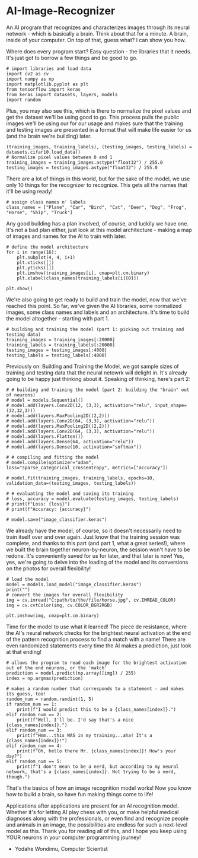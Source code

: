# AI-Image-Recognizer
An AI program that recognizes and characterizes images through its neural network - which is basically a brain. Think about that for a minute. A brain, inside of your computer. On top of that, guess what? I can show you how.

Where does every program start? Easy question - the libraries that it needs. It's just got to borrow a few things and be good to go.
```
# import libraries and load data
import cv2 as cv
import numpy as np
import matplotlib.pyplot as plt
from tensorflow import keras
from keras import datasets, layers, models
import random
```
Plus, you may also see this, which is there to normalize the pixel values and get the dataset we'll be using good to go. This process pulls the public images we'll be using our for our usage and makes sure that the training and testing images are presented in a format that will make life easier for us (and the brain we're building) later.
```
(training_images, training_labels), (testing_images, testing_labels) = datasets.cifar10.load_data()
# Normalize pixel values between 0 and 1
training_images = training_images.astype("float32") / 255.0
testing_images = testing_images.astype("float32") / 255.0
```
There are a lot of things in this world, but for the sake of the model, we use only 10 things for the recognizer to recognize. This gets all the names that it'll be using ready!
```
# assign class names n' labels
class_names = ["Plane", "Car", "Bird", "Cat", "Deer", "Dog", "Frog", "Horse", "Ship", "Truck"]
```
Any good building has a plan involved, of course, and luckily we have one. It's not a bad plan either, just look at this model architecture - making a map of images and names for the AI to train with later.
```
# define the model architecture
for i in range(16):
    plt.subplot(4, 4, i+1)
    plt.xticks([])
    plt.yticks([])
    plt.imshow(training_images[i], cmap=plt.cm.binary)
    plt.xlabel(class_names[training_labels[i][0]])

plt.show()
```
We're also going to get ready to build and train the model, now that we've reached this point. So far, we've given the AI libraries, some normalized images, some class names and labels and an architecture. It's time to build the model altogether - starting with part 1.
```
# building and training the model (part 1: picking out training and testing data)
training_images = training_images[:20000]
training_labels = training_labels[:20000]
testing_images = testing_images[:4000]
testing_labels = testing_labels[:4000]
```
Previously on: Building and Training the Model, we got sample sizes of training and testing data that the neural netowrk will delight in. It's already going to be happy just thinking about it. Speaking of thinking, here's part 2:
```
# # building and training the model (part 2: building the "brain" out of neurons)
# model = models.Sequential()
# model.add(layers.Conv2D(12, (3,3), activation="relu", input_shape=(32,32,3)))
# model.add(layers.MaxPooling2D((2,2)))
# model.add(layers.Conv2D(64, (3,3), activation="relu"))
# model.add(layers.MaxPooling2D((2,2)))
# model.add(layers.Conv2D(64, (3,3), activation="relu"))
# model.add(layers.Flatten())
# model.add(layers.Dense(64, activation="relu"))
# model.add(layers.Dense(10, activation="softmax"))

# # compiling and fitting the model
# model.compile(optimizer="adam", loss="sparse_categorical_crossentropy", metrics=["accuracy"])

# model.fit(training_images, training_labels, epochs=10, validation_data=(testing_images, testing_labels))

# # evaluating the model and saving its training
# loss, accuracy = model.evaluate(testing_images, testing_labels)
# print(f"Loss: {loss}")
# print(f"Accuracy: {accuracy}")

# model.save("image_classifier.keras")
```
We already have the model, of course, so it doesn't necessarily need to train itself over and over again. Just know that the training session was complete, and thanks to this part (and part 1, what a great series!), where we built the brain together neuron-by-neuron, the session won't have to be redone. It's conveniently saved for us for later, and that later is now! Yes, yes, we're going to delve into the loading of the model and its conversions on the photos for overall flexibility!
```
# load the model
model = models.load_model("image_classifier.keras")
print("")
# convert the images for overall flexibility
img = cv.imread("C:path/to/the/file/horse.jpg", cv.IMREAD_COLOR)
img = cv.cvtColor(img, cv.COLOR_BGR2RGB)

plt.imshow(img, cmap=plt.cm.binary)
```
Time for the model to use what it learned! The piece de resistance, where the AI's neural network checks for the brightest neural activation at the end of the pattern recognition process to find a match with a name! There are even randomized statements every time the AI makes a prediction, just look at that ending!
```
# allows the program to read each image for the brightest activation out of the end neurons, or the 'match'
prediction = model.predict(np.array([img]) / 255)
index = np.argmax(prediction)

# makes a random number that corresponds to a statement - and makes its guess, too!
random_num = random.randint(1, 5)
if random_num == 1:
    print(f"I would predict this to be a {class_names[index]}.")
elif random_num == 2:
    print(f"Well, I'll be. I'd say that's a nice {class_names[index]}.")
elif random_num == 3:
    print(f"Hmm...this WAS in my training...aha! It's a {class_names[index]}!")
elif random_num == 4:
    print(f"Oh, hello there Mr. {class_names[index]}! How's your day?")
elif random_num == 5:
    print(f"I don't mean to be a nerd, but according to my neural network, that's a {class_names[index]}. Not trying to be a nerd, though.")
```
That's the basics of how an image recognition model works! Now you know how to build a brain, so have fun making things come to life!

Applications after applications are present for an AI recognition model. Whether it's for letting AI play chess with you, or make helpful medical diagnoses along with the professionals, or even find and recognize people and animals in an image, the possibilities are endless for such a next-level model as this. Thank you for reading all of this, and I hope you keep using YOUR neurons in your computer programming journey!

- Yodahe Wondimu, Computer Scientist
